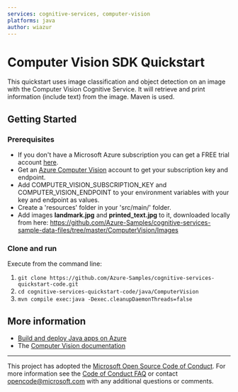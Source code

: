 ```yaml
---
services: cognitive-services, computer-vision
platforms: java
author: wiazur
---
```


# Computer Vision SDK Quickstart

This quickstart uses image classification and object detection on an image with the Computer Vision Cognitive Service. It will retrieve and print information (include text) from the image. Maven is used.

## Getting Started

### Prerequisites
- If you don't have a Microsoft Azure subscription you can get a FREE trial account [here](http://go.microsoft.com/fwlink/?LinkId=330212).
- Get an [Azure Computer Vision](https://azure.microsoft.com/en-us/services/cognitive-services/computer-vision/) account to get your subscription key and endpoint.
- Add COMPUTER_VISION_SUBSCRIPTION_KEY and COMPUTER_VISION_ENDPOINT to your environment variables with your key and endpoint as values.
- Create a 'resources' folder in your 'src/main/' folder. 
- Add images **landmark.jpg** and **printed_text.jpg** to it, downloaded locally from here:
  https://github.com/Azure-Samples/cognitive-services-sample-data-files/tree/master/ComputerVision/Images

### Clone and run

Execute from the command line:

1. `git clone https://github.com/Azure-Samples/cognitive-services-quickstart-code.git`
1. `cd cognitive-services-quickstart-code/java/ComputerVision`
1. `mvn compile exec:java -Dexec.cleanupDaemonThreads=false`

## More information 

- [Build and deploy Java apps on Azure](http://azure.com/java)
- The [Computer Vision documentation](https://docs.microsoft.com/en-us/azure/cognitive-services/computer-vision/index)

---

This project has adopted the [Microsoft Open Source Code of Conduct](https://opensource.microsoft.com/codeofconduct/). For more information see the [Code of Conduct FAQ](https://opensource.microsoft.com/codeofconduct/faq/) or contact [opencode@microsoft.com](mailto:opencode@microsoft.com) with any additional questions or comments.
